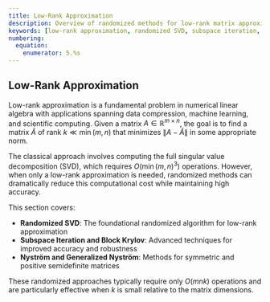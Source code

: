 ```yaml
---
title: Low-Rank Approximation
description: Overview of randomized methods for low-rank matrix approximation including SVD, subspace iteration, and Nyström methods
keywords: [low-rank approximation, randomized SVD, subspace iteration, block Krylov, Nyström method, singular value decomposition, matrix compression]
numbering:
  equation:
    enumerator: 5.%s
---
```


## Low-Rank Approximation

Low-rank approximation is a fundamental problem in numerical linear algebra with applications spanning data compression, machine learning, and scientific computing. Given a matrix $A \in \mathbb{R}^{m \times n}$, the goal is to find a matrix $\tilde{A}$ of rank $k \ll \min(m,n)$ that minimizes $\|A - \tilde{A}\|$ in some appropriate norm.

The classical approach involves computing the full singular value decomposition (SVD), which requires $O(\min(m,n)^3)$ operations. However, when only a low-rank approximation is needed, randomized methods can dramatically reduce this computational cost while maintaining high accuracy.

This section covers:
- **Randomized SVD**: The foundational randomized algorithm for low-rank approximation
- **Subspace Iteration and Block Krylov**: Advanced techniques for improved accuracy and robustness
- **Nyström and Generalized Nyström**: Methods for symmetric and positive semidefinite matrices

These randomized approaches typically require only $O(mnk)$ operations and are particularly effective when $k$ is small relative to the matrix dimensions.